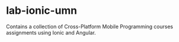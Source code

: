 # lab-ionic-umn
Contains a collection of Cross-Platform Mobile Programming courses assignments using Ionic and Angular.
